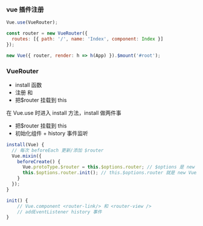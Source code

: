 ### vue 插件注册

```js
Vue.use(VueRouter);

const router = new VueRouter({
  routes: [{ path: '/', name: 'Index', component: Index }]
});

new Vue({ router, render: h => h(App) }).$mount('#root');
```

### VueRouter

- install 函数
- 注册 <router-link/> 和 <router-view />
- 把$router 挂载到 this

在 Vue.use 时进入 install 方法，install 做两件事

- 把$router 挂载到 this
- 初始化组件 + history 事件监听

```js
install(Vue) {
  // 每次 beforeEach 更新/添加 $router
  Vue.mixin({
    beforeCreate() {
      Vue.protoType.$router = this.$options.router; // $options 是 new Vue 的 options
      this.$options.router.init(); // this.$options.router 就是 new VueRouter
    }
  });
}

init() {
    // Vue.component <router-link/> 和 <router-view />
    // addEventListener history 事件
}
```
